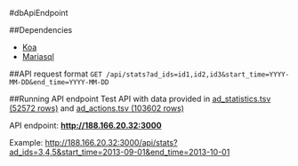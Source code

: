 #dbApiEndpoint

##Dependencies
- [Koa](https://github.com/koajs/koa)
- [Mariasql](https://github.com/mscdex/node-mariasql)

##API request format
`GET /api/stats?ad_ids=id1,id2,id3&start_time=YYYY-MM-DD&end_time=YYYY-MM-DD`

##Running API endpoint
Test API with data provided in [ad_statistics.tsv (52572 rows)](https://dl.dropboxusercontent.com/u/31019/smartly-challenge/ad_statistics.tsv) and [ad_actions.tsv (103602 rows)](https://dl.dropboxusercontent.com/u/31019/smartly-challenge/ad_actions.tsv)

API endpoint: **http://188.166.20.32:3000**

Example: http://188.166.20.32:3000/api/stats?ad_ids=3,4,5&start_time=2013-09-01&end_time=2013-10-01
